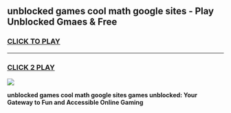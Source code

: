 
## unblocked games cool math google sites - Play Unblocked Gmaes & Free
<h3>
<a href="https://news.freeplayer.one?title=unblocked_games_cool_math_google_sites&ref=16F">CLICK TO PLAY</a></h3>
<hr>

<h3>
<a href="https://news.freeplayer.one?title=unblocked_games_cool_math_google_sites&ref=16F">CLICK 2 PLAY</a>
  
</h3>

<a href="https://news.freeplayer.one?title=unblocked_games_cool_math_google_sites&ref=16F/"><img src="https://clearcache.store/games.png"></a>


**unblocked games cool math google sites games unblocked: Your Gateway to Fun and Accessible Online Gaming**
